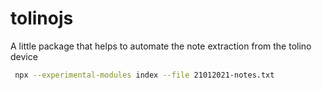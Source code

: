 # tolinojs
A little package that helps to automate the note extraction from the tolino device

```bash
 npx --experimental-modules index --file 21012021-notes.txt
```
